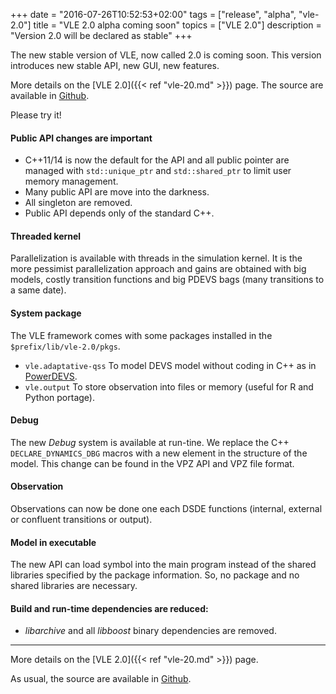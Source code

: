 +++
date = "2016-07-26T10:52:53+02:00"
tags = ["release", "alpha", "vle-2.0"]
title = "VLE 2.0 alpha coming soon"
topics = ["VLE 2.0"]
description = "Version 2.0 will be declared as stable"
+++


The new stable version of VLE, now called 2.0 is coming soon. This
version introduces new stable API, new GUI, new features.

More details on the [VLE 2.0]({{< ref "vle-20.md" >}}) page. The
source are available in [Github](https://github.com/vle-forge/).

Please try it!

#### Public API changes are important

* C++11/14 is now the default for the API and all public pointer are
  managed with `std::unique_ptr` and `std::shared_ptr` to limit user
  memory management.
* Many public API are move into the darkness.
* All singleton are removed.
* Public API depends only of the standard C++.

#### Threaded kernel

Parallelization is available with threads in the simulation kernel. It
is the more pessimist parallelization approach and gains are obtained
with big models, costly transition functions and big PDEVS bags (many
transitions to a same date).

#### System package

The VLE framework comes with some packages installed in the
`$prefix/lib/vle-2.0/pkgs`.

* `vle.adaptative-qss` To model DEVS model without coding in C++ as in
  [PowerDEVS](https://sourceforge.net/projects/powerdevs/).
* `vle.output` To store observation into files or memory (useful for R
  and Python portage).

#### Debug

The new *Debug* system is available at run-tine. We replace the C++
`DECLARE_DYNAMICS_DBG` macros with a new element in the structure of
the model. This change can be found in the VPZ API and VPZ file
format.

#### Observation

Observations can now be done one each DSDE functions (internal,
external or confluent transitions or output).

#### Model in executable

The new API can load symbol into the main program instead of the
shared libraries specified by the package information. So, no package
and no shared libraries are necessary.

#### Build and run-time dependencies are reduced:

* *libarchive* and all *libboost* binary dependencies are removed.

----

More details on the [VLE 2.0]({{< ref "vle-20.md" >}}) page.

As usual, the source are available in [Github](https://github.com/vle-forge/).
